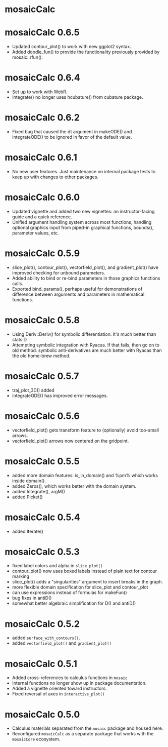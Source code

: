 # mosaicCalc 

# mosaicCalc 0.6.5

* Updated contour_plot() to work with new ggplot2 syntax.
* Added doodle_fun() to provide the functionality previously provided by mosaic::rfun().

# mosaicCalc 0.6.4

* Set up to work with WebR.
* Integrate() no longer uses hcubature() from cubature package.

# mosaicCalc 0.6.2

* Fixed bug that caused the dt argument in makeODE() and integrateODE() to be ignored in favor of the default value.

# mosaicCalc 0.6.1

* No new user features. Just maintenance on internal package tests to keep up with changes to other packages.

# mosaicCalc 0.6.0

* Updated vignette and added two new vignettes: an instructor-facing guide and a quick reference.
* Unified argument handling system across most functions, handling optional graphics input from piped-in graphical functions, bounds(), parameter values, etc.
  
# mosaicCalc 0.5.9

* slice_plot(), contour_plot(), vectorfield_plot(), and gradient_plot() have improved checking for unbound parameters.
* Added ability to bind or re-bind parameters in those graphics functions calls.
* Exported bind_params(), perhaps useful for demonstrations of difference between arguments and parameters in mathematical functions.
  
# mosaicCalc 0.5.8

* Using Deriv::Deriv() for symbolic differentiation. It's much better than stats:D
* Attempting symbolic integration with Ryacas. If that fails, then go on to old method. symbolic anti-derivatives are much better with Ryacas than the old home-brew method.
  
# mosaicCalc 0.5.7

* traj_plot_3D() added
* integrateODE() has improved error messages.
   
  
# mosaicCalc 0.5.6

* vectorfield_plot() gets transform feature to (optionally) avoid too-small arrows. 
* vectorfield_plot() arrows now centered on the gridpoint.
  

# mosaicCalc 0.5.5

* added more domain features: is_in_domain() and %pm% which works inside domain().
* added Zeros(), which works better with the domain system.
* added Integrate(), argM()
* added Picket()
      
# mosaicCalc 0.5.4

* added Iterate()
  
  
# mosaicCalc 0.5.3

* fixed label colors and alpha in `slice_plot()`
* contour_plot() now uses boxed labels instead of plain text for contour marking 
* slice_plot() adds a "singularities" argument to insert breaks in the graph. 
* more flexible domain specification for slice_plot and contour_plot
* can use expressions instead of formulas for makeFun()
* bug fixes in antiD()
* somewhat better algebraic simplification for D() and antiD()

# mosaicCalc 0.5.2

* added `surface_with_contours()`.
* added `vectorfield_plot()` and `gradient_plot()`
 
 
# mosaicCalc 0.5.1

 * Added cross-references to calculus functions in `mosaic`
 * Internal functions no longer show up in package documentation.
 * Added a vignette oriented toward instructors.
 * Fixed reversal of axes in `interactive_plot()`

# mosaicCalc 0.5.0

 * Calculus materials separated from the `mosaic` package and housed here.
 * Reconfigured `mosaicCalc` as a separate package that works with the `mosaicCore` ecosystem.
 



